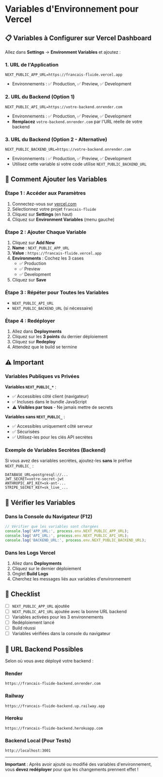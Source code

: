 # Variables d'Environnement pour Vercel

## 📋 Variables à Configurer sur Vercel Dashboard

Allez dans **Settings** → **Environment Variables** et ajoutez :

### 1. URL de l'Application
```
NEXT_PUBLIC_APP_URL=https://francais-fluide.vercel.app
```
- Environnements : ✅ Production, ✅ Preview, ✅ Development

### 2. URL du Backend (Option 1)
```
NEXT_PUBLIC_API_URL=https://votre-backend.onrender.com
```
- Environnements : ✅ Production, ✅ Preview, ✅ Development
- **Remplacez** `votre-backend.onrender.com` par l'URL réelle de votre backend

### 3. URL du Backend (Option 2 - Alternative)
```
NEXT_PUBLIC_BACKEND_URL=https://votre-backend.onrender.com
```
- Environnements : ✅ Production, ✅ Preview, ✅ Development
- Utilisez cette variable si votre code utilise `NEXT_PUBLIC_BACKEND_URL`

## 🔧 Comment Ajouter les Variables

### Étape 1 : Accéder aux Paramètres
1. Connectez-vous sur [vercel.com](https://vercel.com)
2. Sélectionnez votre projet `francais-fluide`
3. Cliquez sur **Settings** (en haut)
4. Cliquez sur **Environment Variables** (menu gauche)

### Étape 2 : Ajouter Chaque Variable
1. Cliquez sur **Add New**
2. **Name** : `NEXT_PUBLIC_APP_URL`
3. **Value** : `https://francais-fluide.vercel.app`
4. **Environments** : Cochez les 3 cases
   - ✅ Production
   - ✅ Preview  
   - ✅ Development
5. Cliquez sur **Save**

### Étape 3 : Répéter pour Toutes les Variables
- `NEXT_PUBLIC_API_URL`
- `NEXT_PUBLIC_BACKEND_URL` (si nécessaire)

### Étape 4 : Redéployer
1. Allez dans **Deployments**
2. Cliquez sur les **3 points** du dernier déploiement
3. Cliquez sur **Redeploy**
4. Attendez que le build se termine

## ⚠️ Important

### Variables Publiques vs Privées

**Variables `NEXT_PUBLIC_*`** :
- ✅ Accessibles côté client (navigateur)
- ✅ Incluses dans le bundle JavaScript
- ⚠️ **Visibles par tous** - Ne jamais mettre de secrets

**Variables sans `NEXT_PUBLIC_`** :
- ✅ Accessibles uniquement côté serveur
- ✅ Sécurisées
- ✅ Utilisez-les pour les clés API secrètes

### Exemple de Variables Secrètes (Backend)

Si vous avez des variables secrètes, ajoutez-les **sans** le préfixe `NEXT_PUBLIC_` :

```
DATABASE_URL=postgresql://...
JWT_SECRET=votre-secret-jwt
ANTHROPIC_API_KEY=sk-ant-...
STRIPE_SECRET_KEY=sk_live_...
```

## 🧪 Vérifier les Variables

### Dans la Console du Navigateur (F12)
```javascript
// Vérifier que les variables sont chargées
console.log('APP_URL:', process.env.NEXT_PUBLIC_APP_URL);
console.log('API_URL:', process.env.NEXT_PUBLIC_API_URL);
console.log('BACKEND_URL:', process.env.NEXT_PUBLIC_BACKEND_URL);
```

### Dans les Logs Vercel
1. Allez dans **Deployments**
2. Cliquez sur le dernier déploiement
3. Onglet **Build Logs**
4. Cherchez les messages liés aux variables d'environnement

## 📝 Checklist

- [ ] `NEXT_PUBLIC_APP_URL` ajoutée
- [ ] `NEXT_PUBLIC_API_URL` ajoutée avec la bonne URL backend
- [ ] Variables activées pour les 3 environnements
- [ ] Redéploiement lancé
- [ ] Build réussi
- [ ] Variables vérifiées dans la console du navigateur

## 🔗 URL Backend Possibles

Selon où vous avez déployé votre backend :

### Render
```
https://francais-fluide-backend.onrender.com
```

### Railway
```
https://francais-fluide-backend.up.railway.app
```

### Heroku
```
https://francais-fluide-backend.herokuapp.com
```

### Backend Local (Pour Tests)
```
http://localhost:3001
```

---

**Important** : Après avoir ajouté ou modifié des variables d'environnement, vous **devez redéployer** pour que les changements prennent effet !
